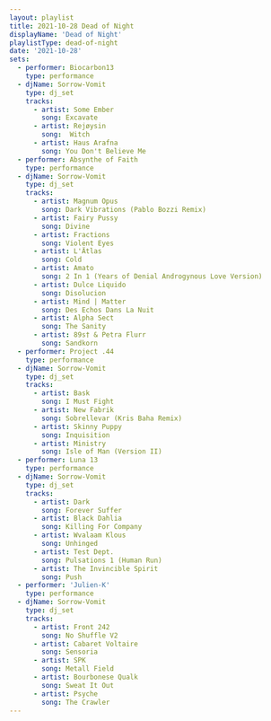 ```yaml
---
layout: playlist
title: 2021-10-28 Dead of Night
displayName: 'Dead of Night'
playlistType: dead-of-night
date: '2021-10-28'
sets:
  - performer: Biocarbon13
    type: performance      
  - djName: Sorrow-Vomit
    type: dj_set
    tracks:
      - artist: Some Ember
        song: Excavate
      - artist: Rejøysin
        song:  Witch
      - artist: Haus Arafna
        song: You Don't Believe Me
  - performer: Absynthe of Faith
    type: performance        
  - djName: Sorrow-Vomit
    type: dj_set
    tracks:
      - artist: Magnum Opus
        song: Dark Vibrations (Pablo Bozzi Remix)
      - artist: Fairy Pussy
        song: Divine
      - artist: Fractions
        song: Violent Eyes
      - artist: L'Ätlas
        song: Cold
      - artist: Amato
        song: 2 In 1 (Years of Denial Androgynous Love Version)
      - artist: Dulce Liquido
        song: Disolucion
      - artist: Mind | Matter
        song: Des Echos Dans La Nuit
      - artist: Alpha Sect
        song: The Sanity
      - artist: 89s† & Petra Flurr
        song: Sandkorn
  - performer: Project .44
    type: performance
  - djName: Sorrow-Vomit
    type: dj_set
    tracks:
      - artist: Bask
        song: I Must Fight
      - artist: New Fabrik
        song: Sobrellevar (Kris Baha Remix)
      - artist: Skinny Puppy
        song: Inquisition
      - artist: Ministry
        song: Isle of Man (Version II)    
  - performer: Luna 13
    type: performance        
  - djName: Sorrow-Vomit
    type: dj_set
    tracks:
      - artist: Dark
        song: Forever Suffer
      - artist: Black Dahlia
        song: Killing For Company
      - artist: Wvalaam Klous
        song: Unhinged
      - artist: Test Dept.
        song: Pulsations 1 (Human Run)
      - artist: The Invincible Spirit
        song: Push
  - performer: 'Julien-K'
    type: performance        
  - djName: Sorrow-Vomit
    type: dj_set
    tracks:
      - artist: Front 242
        song: No Shuffle V2
      - artist: Cabaret Voltaire
        song: Sensoria
      - artist: SPK
        song: Metall Field
      - artist: Bourbonese Qualk
        song: Sweat It Out
      - artist: Psyche
        song: The Crawler
---
```

